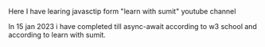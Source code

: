 Here I have learing javasctip form "learn with sumit" youtube channel

In 15 jan 2023 i have completed till async-await according to w3 school and according to learn with sumit.
